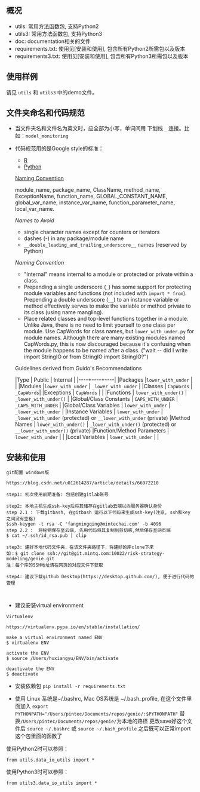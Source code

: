 ## 概况

* utils: 常用方法函数包, 支持Python2
* utils3: 常用方法函数包, 支持Python3
* doc: documentation相关的文件
* requirements.txt: 使用见[安装和使用], 包含所有Python2所需包以及版本
* requirements3.txt: 使用见[安装和使用], 包含所有Python3所需包以及版本


## 使用样例
请见 `utils` 和 `utils3` 中的demo文件。


## 文件夹命名和代码规范
* 当文件夹名和文件名为英文时，应全部为小写，单词间用 下划线 `_` 连接。比如：`model_monitoring`
* 代码规范用的是Google style的标准：
    - [R](https://google.github.io/styleguide/Rguide.xml)
    - [Python](https://google.github.io/styleguide/pyguide.html)

    [Naming Convention](https://google.github.io/styleguide/pyguide.html?showone=Naming#Naming)

    module_name, package_name, ClassName, method_name, ExceptionName, function_name, GLOBAL_CONSTANT_NAME, global_var_name, instance_var_name, function_parameter_name, local_var_name.

    *Names to Avoid*
    - single character names except for counters or iterators
    - dashes (-) in any package/module name
    - `__double_leading_and_trailing_underscore__` names (reserved by Python)


    *Naming Convention*
    - "Internal" means internal to a module or protected or private within a class.
    - Prepending a single underscore (`_`) has some support for protecting module variables and functions (not included with `import * from`). Prepending a double underscore (`__`) to an instance variable or method effectively serves to make the variable or method private to its class (using name mangling).
    - Place related classes and top-level functions together in a module. Unlike Java, there is no need to limit yourself to one class per module.
    Use CapWords for class names, but `lower_with_under.py` for module names. Although there are many existing modules named CapWords.py, this is now discouraged because it's confusing when the module happens to be named after a class. ("wait -- did I write import StringIO or from StringIO import StringIO?")


    Guidelines derived from Guido's Recommendations

    |Type | Public | Internal |
    |----+----+----|
    |Packages |`lower_with_under` | |
    |Modules |`lower_with_under` | `_lower_with_under` |
    |Classes	| `CapWords` | `_CapWords`|
    |Exceptions | `CapWords` | |
    |Functions | `lower_with_under()` | `_lower_with_under()` |
    |Global/Class Constants | `CAPS_WITH_UNDER` | `_CAPS_WITH_UNDER` |
    |Global/Class Variables | `lower_with_under` | `_lower_with_under` |
    |Instance Variables | `lower_with_under`	 | `_lower_with_under` (protected) or `__lower_with_under` (private)
    |Method Names | `lower_with_under()` | `_lower_with_under()` (protected) or `__lower_with_under()` (private)
    |Function/Method Parameters | `lower_with_under` | |
    |Local Variables | `lower_with_under` | |

## 安装和使用

```
git配置 windows版

https://blog.csdn.net/u012614287/article/details/66972210

step1: 初次使用前期准备: 包括创建gitlab账号

step2: 本地主机生成ssh-key后将其储存在gitlab云端以向服务器确认身份
step 2.1 : 下载gitbash, 在gitbash 运行以下代码来生成ssh-key(注意, ssh和key之间没有空格)
$ssh-keygen -t rsa -C 'fangmingqing@mintechai.com' -b 4096
step 2.2 :  将秘钥保存至云端, 先用代码将其复制到剪切板,然后保存至网页端
$ cat ~/.ssh/id_rsa.pub | clip

step3: 建好本地代码文件夹，在该文件夹路径下，将建好的库clone下来
如：$ git clone ssh://git@git.mintq.com:10022/risk-strategy-modeling/genie.git
注：每个库的SSH地址请在网页的对应文件下获取

step4: 建议下载github Desktop(https://desktop.github.com/), 便于进行代码的管理



```

* 建议安装virtual environment

```
Virtualenv

https://virtualenv.pypa.io/en/stable/installation/

make a virtual environment named ENV
$ virtualenv ENV

activate the ENV
$ source /Users/huxiangyu/ENV/bin/activate

deactivate the ENV
$ deactivate
```

* 安装依赖包
`pip install -r requirements.txt`

* 使用
Linux 系统是~/.bashrc, Mac OS系统是 ~/.bash_profile, 在这个文件里面加入
`export PYTHONPATH="/Users/pintec/Documents/repos/genie/:$PYTHONPATH"`
替换`/Users/pintec/Documents/repos/genie/`为本地的路径
更改save好这个文件后
`source ~/.bashrc`
或
`source ~/.bash_profile`
之后既可以正常import这个包里面的函数了

使用Python2时可以参照：
```
from utils.data_io_utils import *
```

使用Python3时可以参照：
```
from utils3.data_io_utils import *
```

